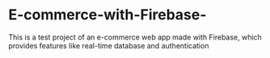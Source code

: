 # E-commerce-with-Firebase-
This is a test project of an e-commerce web app made with Firebase, which provides features like real-time database and authentication
